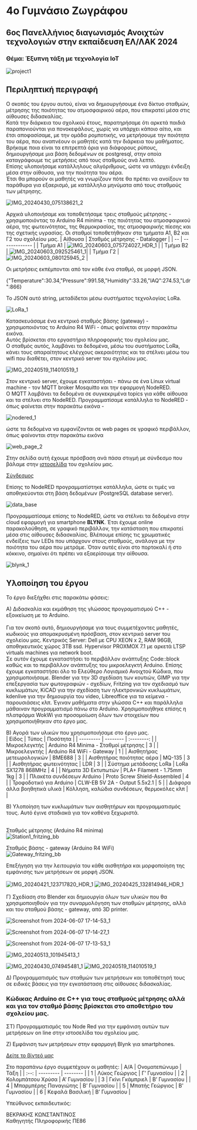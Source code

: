 # 4ο Γυμνάσιο Ζωγράφου
## 6ος Πανελλήνιος διαγωνισμός Ανοιχτών τεχνολογιών στην εκπαίδευση ΕΛ/ΛΑΚ 2024

### Θέμα: Έξυπνη τάξη με τεχνολογία ΙοΤ

![project1](https://github.com/4gymzogr/iot_project2024/assets/87853324/f94ea0c2-926a-4a54-b204-565a51ba112d)

## Περιληπτική περιγραφή


Ο σκοπός του έργου αυτού, είναι να δημιουργήσουμε ένα δίκτυο σταθμών, μέτρησης της ποιότητας του ατμοσφαιρικού αέρα, 
που επικρατεί μέσα στις αίθουσες διδασκαλίας.<br/> 
Κατά την διάρκεια του σχολικού έτους, παρατηρήσαμε ότι αρκετά παιδιά παραπονιούνται για πονοκεφάλους, χωρίς να υπάρχει κάποιο αίτιο, και έτσι αποφασίσαμε, με την
ομάδα ρομποτικής, να μετρήσουμε την ποιότητα του αέρα, που αναπνέουν οι μαθητές κατά την διάρκεια του μαθήματος.<br/> 
Βρήκαμε ποια είναι τα επιτρεπτά όρια για διάφορους ρύπους, δημιουργήσαμε μια βάση δεδομένων σε postgresql, στην οποία καταγράφουμε τις μετρήσεις από τους σταθμούς ανά λεπτό.<br/> 
Επίσης υλοποιήσαμε κατάλληλους αλγόριθμους, ώστε να υπάρχει ένδειξη μέσα στην αίθουσα, για την ποιότητα του αέρα.<br/> 
Έτσι θα μπορούν οι μαθητές να γνωρίζουν πότε θα πρέπει να ανοίξουν τα παράθυρα για εξαερισμό, με κατάλληλα μηνύματα από τους σταθμούς των μέτρησης.<br/> 

![IMG_20240430_075138621_2](https://github.com/4gymzogr/iot_project2024/assets/8081503/d011daa4-ae2a-4d72-b1fb-10d9a9ea7883)


Αρχικά υλοποιήσαμε και τοποθετήσαμε τρεις σταθμούς μέτρησης - χρησιμοποιόντας το Arduino R4 minima - της ποιότητας του ατμοσφαιρικού αέρα, της φωτεινότητας, της θερμοκρασίας, της ατμοσφαιρικής πίεσης και της σχετικής υγρασίας. 
Οι σταθμοί τοποθετήθηκαν στα τμήματα Α1, Β2 και Γ2 του σχολείου μας.
| Αίθουσα  | Σταθμός μέτρησης - Datalogger |
| -- | ------------- |
| Τμήμα A1  | ![IMG_20240603_075724027_HDR_1](https://github.com/4gymzogr/iot_project2024/assets/8081503/385b6781-912f-41cc-8218-4dca5b0abad2) |
| Τμήμα B2  | ![IMG_20240603_092525461_1](https://github.com/4gymzogr/iot_project2024/assets/8081503/a2a4bbdc-0a6e-459f-afb9-061b2df2ab6d)|
| Τμήμα Γ2  | ![IMG_20240603_080125945_2](https://github.com/4gymzogr/iot_project2024/assets/87853324/e5366de4-4b10-4454-af15-ff2d9397c04f) |

Οι μετρήσεις εκπέμπονται από τον κάθε ένα σταθμό, σε μορφή JSON.

{"Temperature":30.34,"Pressure":991.58,"Humidity":33.26,"IAQ":274.53,"Ldr":866}

To JSON αυτό string, μεταδίδεται μέσω συστήματος τεχνολογίας LoRa.<br>

![LoRa_1](https://github.com/4gymzogr/iot_project2024/assets/87853324/b603bc23-e0fd-462c-b29a-dbe4db8fa85c)

Κατασκευάσαμε ένα κεντρικό σταθμός βάσης (gateway) - χρησιμοποιόντας το Arduino R4 WiFi - όπως φαίνεται στην παρακάτω εικόνα. <br> Αυτός βρίσκεται στο εργαστήριο πληροφορικής του σχολείου μας. <br> Ο σταθμός αυτός, λαμβάνει τα δεδομένα, μέσω του συστήματος LoRa, κάνει τους απαραίτητους ελέγχους ακεραιότητας και τα στέλνει μέσω του wifi που διαθέτει, στον κεντρικό server του σχολείου μας. <br>

![IMG_20240519_114010519_1](https://github.com/4gymzogr/iot_project2024/assets/87853324/64f83150-eb06-4acd-91e7-8237ed5f53bc)

Στον κεντρικό server, έχουμε εγκαταστήσει - πάνω σε ένα Linux virtual machine - τον MQTT broker Mosquitto και την εφαρμογή NodeRED. <br>
O MQTT λαμβάνει τα δεδομένα σε συγκεκριμένα topics για κάθε αίθουσα και τα στέλνει στο NodeRED.
Προγραμματίσαμε κατάλληλα το NodeRED - όπως φαίνεται στην παρακάτω εικόνα - <br>

![nodered_1](https://github.com/4gymzogr/iot_project2024/assets/87853324/12886d14-20a8-4f19-bae5-82156ad9a543)

ώστε τα δεδομένα να εμφανίζονται σε web pages σε γραφικό περιβάλλον, όπως φαίνονται στην παρακάτω εικόνα <br>

![web_page_2](https://github.com/4gymzogr/iot_project2024/assets/87853324/65973eea-8608-4123-897e-92bcfca2d33f)

Στην σελίδα αυτή έχουμε πρόσβαση ανά πάσα στιγμή με σύνδεσμο που βάλαμε στην  [ιστοσελίδα](https://4gym-zograf.att.sch.gr/) του σχολείου μας.<br>

[Σύνδεσμος](http://zograf4lyk.lserveradmin.gr:1880/ui/#!/0?socketid=U6ivv_HBO9mLjVnQAACe) 

Επίσης το NodeRED προγραμματίστηκε κατάλληλα, ώστε οι τιμές να αποθηκεύονται στη βάση δεδομένων (PostgreSQL database server).<br>

![data_base](https://github.com/4gymzogr/iot_project2024/assets/87853324/9c8928e6-126d-492f-b4a2-57b2609fd3d0)

Προγραμματίσαμε επίσης το NodeRED, ώστε να στέλνει τα δεδομένα στην cloud εφαρμογή για smartphone **BLYNK**. Έτσι έχουμε online παρακολούθηση, σε γραφικό 
περιβάλλον, την κατάσταση που επικρατεί μέσα στις αίθουσες διδασκαλίας. Βλέπουμε επίσης τις χρωματικές ενδείξεις των LEDs που υπάρχουν στους σταθμούς, ανάλογα με την ποιότητα του αέρα που μετράμε. Όταν αυτές είναι στο πορτοκαλί ή στο κόκκινο, σημαίνει ότι πρέπει να εξαερίσουμε την αίθουσα.<br>

![blynk_1](https://github.com/4gymzogr/iot_project2024/assets/87853324/0fddb245-e5a2-4ad7-a94e-7db130d6a3f9)


## Υλοποίηση του έργου

Το έργο διεξήχθει στις παρακάτω φάσεις:

Α) Διδασκαλία και εκμάθηση της γλώσσας προγραματισμού C++ - εξοικείωση με το Arduino. <br> <br>
Για τον σκοπό αυτό, δημιουργήσαμε για τους συμμετέχοντες μαθητές, κωδικούς για απομακρυσμένη πρόσβαση, στον κεντρικό server του σχολείου μας.
Κεντρικός Server: Dell με CPU XEON x 2, RAM 96GB, αποθηκευτικός χώρος 3ΤΒ ssd. Hypervisor PROXMOX 7.1 με αρκετά LTSP virtuals machines για network boot.  
Σε αυτόν έχουμε εγκαταστήσει το περιβάλλον ανάπτυξης Code::block καθώς και το περιβάλλον ανάπτυξης του μικροελεγκτή Arduino. 
Επίσης έχουμε εγκαταστήσει όλο το Ελεύθερο Λογισμικό Ανοιχτού Κώδικα, που χρησιμοποιήσαμε. Blender για την 3D σχεδίαση των κουτιών, GIMP για την επεξεργασία των φωτογραφιών - σχεδίων,
Fritzing για τον σχεδιασμό των κυκλωμάτων, KiCAD για την σχεδίαση των ηλεκτρονικών κυκλωμάτων, kdenlive για την δημιουργία του video, Libreoffice για τα κείμενα - παρουσιάσεις κλπ.
Έγιναν μαθήματα στην γλώσσα C++ και παράλληλα μάθαιναν προγραμματισμό πάνω στο Αrduino. Χρησιμοποιήθηκε επίσης η πλατφόρμα WokWi για προσομοίωση όλων
των στοιχείων που χρησιμοποιήθηκαν στο έργο μας.

B) Αγορά των υλικών που χρησιμοποιήσαμε στο έργο μας. <br>
| Είδος  | Τύπος | Ποσότητα |
| --------- | -------- | :--------: |
| Μικροελεγκτής  | Arduino R4 Minima - Σταθμοί μέτρησης | 3 |
| Μικροελεγκτής  | Arduino R4 WiFi - Gateway | 1 |
| Αισθητήρας μετεωρολογικών  | BME688 | 3 |
| Αισθητήρας ποιότητας αέρα  | MQ-135 | 3 |
| Αισθητήρας φωτεινότητας  | LDR | 3 |
| Σύστημα μετάδοσης LoRa  | LoRa SX1278 868MHz | 4 |
| Νήματα 3D Εκτυπωτών | PLA+ Filament - 1.75mm 1kg | 3 |
| Πλακέτα συνδέσεων Arduino | Proto Screw Shield-Assembled | 4 |
| Τροφοδοτικό για Arduino | CLW-EB 5V 2A - Output 5.5x2.1 | 5 | 
| Διάφορα άλλα βοηθητικά υλικά | Κόλληση, καλώδια συνδέσεων, θερμοκόλες κλπ | | 


B) Υλοποίηση των κυκλωμάτων των αισθητήρων και προγραμματισμός τους. Αυτό έγινε σταδιακά για τον καθένα ξεχωριστά.<br> <br>

Σταθμός μέτρησης (Arduino R4 minima) <br>
![Station1_fritzing_bb](https://github.com/4gymzogr/iot_project2024/assets/87853324/e6459a42-dd56-4bd2-a3b2-2577513079a5)


Σταθμός βάσης - gateway (Arduino R4 WiFi) <br>
![Gateway_fritzing_bb](https://github.com/4gymzogr/iot_project2024/assets/87853324/161796f0-4428-48fe-9f67-b8d5eac88a44)

  
Επεξήγηση για την λειτουργία του κάθε αισθητήρα και μορφοποίηση της εμφάνισης των μετρήσεων σε μορφή JSON. <br> <br>
![IMG_20240421_123717820_HDR_1](https://github.com/4gymzogr/iot_project2024/assets/87853324/a03e173e-499b-49a0-ba0e-679280caf565)
![IMG_20240425_132814946_HDR_1](https://github.com/4gymzogr/iot_project2024/assets/87853324/19d3e317-ebb9-4295-88c1-f42642c1a13e)
<br> <br>
Γ) Σχεδίαση στο Blender και δημιουργία όλων των υλικών που θα χρησιμοποιηθούν για την συναρμολόγηση των σταθμών μέτρησης, αλλά και του σταθμού βάσης - gateway, από 3D printer.

![Screenshot from 2024-06-07 17-14-53_1](https://github.com/4gymzogr/iot_project2024/assets/87853324/3d05f530-dccc-4e7f-ab0c-346b142649f4)

![Screenshot from 2024-06-07 17-14-27_1](https://github.com/4gymzogr/iot_project2024/assets/87853324/3434cf6f-5e73-4631-afe9-0f33a192586c)

![Screenshot from 2024-06-07 17-13-53_1](https://github.com/4gymzogr/iot_project2024/assets/87853324/090057b8-b372-4069-988a-347e06bc7a43)

![IMG_20240513_101945413_1](https://github.com/4gymzogr/iot_project2024/assets/87853324/6f80e4c0-d985-4c7d-b346-1a38384e2fbb)

![IMG_20240430_074945481_1](https://github.com/4gymzogr/iot_project2024/assets/87853324/82915f54-56a3-4d1f-a7ca-d63c1917a002)
![IMG_20240519_114010519_1](https://github.com/4gymzogr/iot_project2024/assets/87853324/b67668b1-b86c-46fc-a145-198b05445ddd)

Δ) Προγραμματισμός των σταθμών των μετρήσεων και τοποθέτησή τους σε ειδικές βάσεις για την εγκατάσταση στις αίθουσες διδασκαλίας.
### Κώδικας Arduino σε C++ για τους σταθμούς μέτρησης αλλά και για τον σταθμό βάσης βρίσκεται στο αποθετήριο του σχολείου μας.

ΣΤ) Προγραμματισμός του Node Red για την εμφάνιση αυτών των μετρήσεων on line στην ιστοσελίδα του σχολείου μας. 
    
Z) Εμφάνιση των μετρήσεων στην εφαρμογή Blynk για smartphones.

[Δείτε το βίντεό μας](https://youtu.be/nbS2lzYJCNM) 

Στο παραπάνω έργο συμμετέχουν οι μαθητές:
| A/A | Ονοματεπώνυμο  | Τάξη |
| :--: | --------- | --------  |
| 1 | Λύκος Γεώργιος	  | Γ’ Γυμνασίου |
| 2 | Κολομπάτσου Χρύσα	  | Α’ Γυμνασίου |
| 3 | Γκίνι Γκάμπριελ	  | Β’ Γυμνασίου |
| 4 | Μπαρμπέρης Παναγιώτης  | Β’ Γυμνασίου |
| 5 | Μπατής Γεώργιος  | Β' Γυμνασίου |
| 6 | Κεφαλά Βασιλική  | Β’ Γυμνασίου |



Υπεύθυνος εκπαιδευτικός:<br>

ΒΕΚΡΑΚΗΣ ΚΩΝΣΤΑΝΤΙΝΟΣ <br>
Καθηγητής Πληροφορικής ΠΕ86











